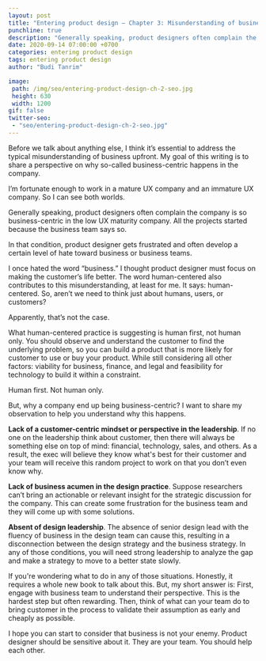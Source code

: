 ```yaml
---
layout: post
title: "Entering product design – Chapter 3: Misunderstanding of business"
punchline: true
description: "Generally speaking, product designers often complain the company is so business-centric in the low UX maturity company. All the projects started because the business team says so."
date: 2020-09-14 07:00:00 +0700
categories: entering product design
tags: entering product design
author: "Budi Tanrim"

image:
 path: /img/seo/entering-product-design-ch-2-seo.jpg
 height: 630
 width: 1200
gif: false
twitter-seo: 
 - "seo/entering-product-design-ch-2-seo.jpg"
---
```


Before we talk about anything else, I think it’s essential to address the typical misunderstanding of business upfront. My goal of this writing is to share a perspective on why so-called business-centric happens in the company.

I’m fortunate enough to work in a mature UX company and an immature UX company. So I can see both worlds.

Generally speaking, product designers often complain the company is so business-centric in the low UX maturity company. All the projects started because the business team says so. 

In that condition, product designer gets frustrated and often develop a certain level of hate toward business or business teams.

I once hated the word “business.” I thought product designer must focus on making the customer’s life better. The word human-centered also contributes to this misunderstanding, at least for me. It says: human-centered. So, aren’t we need to think just about humans, users, or customers?

Apparently, that’s not the case.

What human-centered practice is suggesting is human first, not human only. You should observe and understand the customer to find the underlying problem, so you can build a product that is more likely for customer to use or buy your product. While still considering all other factors: viability for business, finance, and legal and feasibility for technology to build it within a constraint.

Human first. Not human only.

But, why a company end up being business-centric? I want to share my observation to help you understand why this happens.

**Lack of a customer-centric mindset or perspective in the leadership**. If no one on the leadership think about customer, then there will always be something else on top of mind: financial, technology, sales, and others. As a result, the exec will believe they know what's best for their customer and your team will receive this random project to work on that you don’t even know why. 

**Lack of business acumen in the design practice**. Suppose researchers can’t bring an actionable or relevant insight for the strategic discussion for the company. This can create some frustration for the business team and they will come up with some solutions.

**Absent of design leadership**. The absence of senior design lead with the fluency of business in the design team can cause this, resulting in a disconnection between the design strategy and the business strategy.
In any of those conditions, you will need strong leadership to analyze the gap and make a strategy to move to a better state slowly.

If you're wondering what to do in any of those situations. Honestly, it requires a whole new book to talk about this. But, my short answer is: First, engage with business team to understand their perspective. This is the hardest step but often rewarding. Then, think of what can your team do to bring customer in the process to validate their assumption as early and cheaply as possible.

I hope you can start to consider that business is not your enemy. Product designer should be sensitive about it. They are your team. You should help each other.

